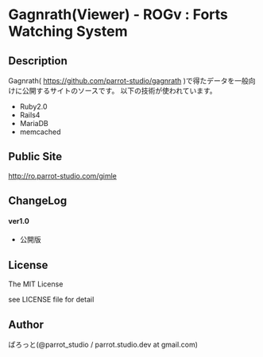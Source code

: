 Gagnrath(Viewer) - ROGv : Forts Watching System
===============

Description
---------------
Gagnrath( https://github.com/parrot-studio/gagnrath )で得たデータを一般向けに公開するサイトのソースです。
以下の技術が使われています。

- Ruby2.0
- Rails4
- MariaDB
- memcached

Public Site
---------------
http://ro.parrot-studio.com/gimle

ChangeLog
---------------
#### ver1.0
- 公開版

License
---------------
The MIT License

see LICENSE file for detail

Author
---------------
ぱろっと(@parrot_studio / parrot.studio.dev at gmail.com)
